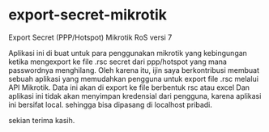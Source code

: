 # export-secret-mikrotik
Export Secret (PPP/Hotspot) Mikrotik RoS versi 7

Aplikasi ini di buat untuk para penggunakan mikrotik yang kebingungan ketika mengexport ke file .rsc secret dari ppp/hotspot yang mana passwordnya menghilang.
Oleh karena itu, ijin saya berkontribusi membuat sebuah aplikasi yang memudahkan pengguna untuk export file .rsc melalui API Mikrotik. Data ini akan di export ke file berbentuk rsc atau excel
Dan aplikasi ini tidak akan menyimpan kredensial dari pengguna, karena aplikasi ini bersifat local. sehingga bisa dipasang di localhost pribadi.

sekian terima kasih.
